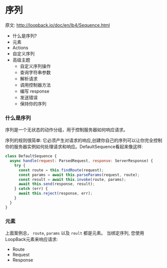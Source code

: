 # 序列

原文: <http://loopback.io/doc/en/lb4/Sequence.html>

- 什么是序列?
- 元素
- Actions
- 自定义序列
- 高级主题
  - 自定义序列操作
  - 查询字符串参数
  - 解析请求
  - 调用控制器方法
  - 编写 response
  - 发送错误
  - 保持你的序列

### 什么是序列

序列是一个无状态的动作分组，用于控制服务器如何响应请求。  

序列的规则很简单: 它必须产生对请求的响应,创建你自己的序列可以让你完全控制你的服务器实例如何处理请求和响应。DefaultSequence看起来像这样:

```js
class DefaultSequence {
  async handle(request: ParsedRequest, response: ServerResponse) {
    try {
      const route = this.findRoute(request);
      const params = await this.parseParams(request, route);
      const result = await this.invoke(route, params);
      await this.send(response, result);
    } catch (err) {
      await this.reject(response, err);
    }
  }
}
```

### 元素

上面案例总， `route`, `params` 以及 `reult` 都是元素。 当绑定序列, 您使用LoopBack元素来响应请求:

- Route
- Request
- Response